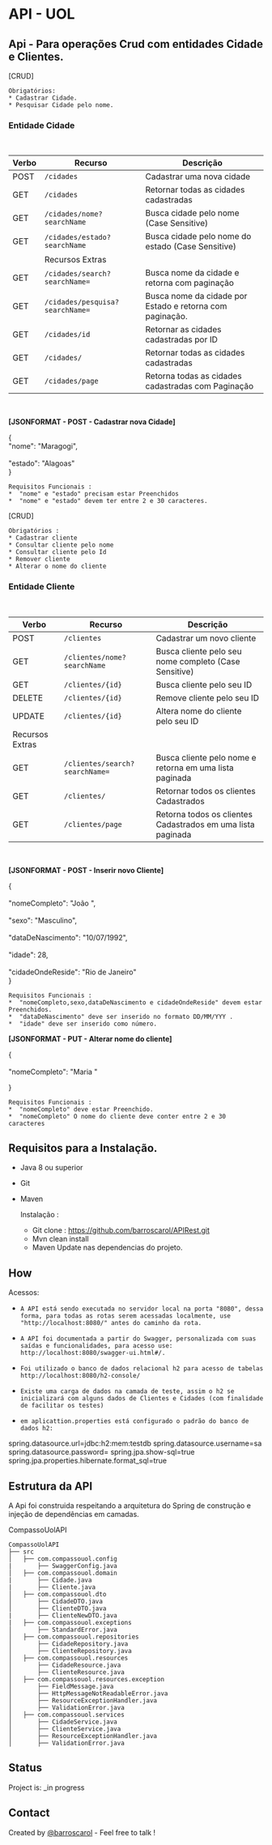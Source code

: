 # API - UOL


## Api - Para operações Crud com entidades Cidade e Clientes.

[CRUD]
    
    Obrigatórios:
    * Cadastrar Cidade.
    * Pesquisar Cidade pelo nome.

### Entidade Cidade

<br>

| Verbo  | Recurso                         | Descrição                                                                  |
| ------ | --------------------------------| -------------------------------------------------------------------------- |
| POST   | `/cidades`                      | Cadastrar uma nova cidade                                                  |
| GET    | `/cidades `                     | Retornar todas as cidades cadastradas                                      |
| GET    | `/cidades/nome?searchName`      | Busca cidade pelo nome (Case Sensitive)                                    |
| GET    | `/cidades/estado?searchName`    | Busca cidade pelo nome do estado (Case Sensitive)                          |
|        | Recursos Extras                 |                                                                            |
| GET    | `/cidades/search?searchName=`   | Busca nome da cidade e retorna com paginação                               |
| GET    | `/cidades/pesquisa?searchName=` | Busca nome da cidade por Estado e retorna com paginação.                   |
| GET    | `/cidades/id`                   | Retornar as cidades cadastradas por ID                                     |
| GET    | `/cidades/                     `| Retornar todas as cidades cadastradas                                      |
| GET    | `/cidades/page`                 | Retorna todas as cidades cadastradas com Paginação                         |

</br>




<b>[JSONFORMAT  - POST - Cadastrar nova Cidade]</b>

{
        <br>"nome": "Maragogi",</br>
        <br> "estado": "Alagoas"</br>
}

      
    Requisitos Funcionais :
    *  "nome" e "estado" precisam estar Preenchidos 
    *  "nome" e "estado" devem ter entre 2 e 30 caracteres. 
    
    
  
[CRUD]
    
    Obrigatórios :
    * Cadastrar cliente
    * Consultar cliente pelo nome
    * Consultar cliente pelo Id
    * Remover cliente
    * Alterar o nome do cliente

### Entidade Cliente

<br>

| Verbo  | Recurso                         | Descrição                                                                  |
| ------ | --------------------------------| -------------------------------------------------------------------------- |
| POST   | `/clientes`                     | Cadastrar um novo cliente                                                  |
| GET    | `/clientes/nome?searchName `    | Busca cliente pelo seu nome completo (Case Sensitive)                      |
| GET    | `/clientes/{id} `               | Busca cliente pelo seu ID                                                  |
| DELETE | `/clientes/{id} `               | Remove cliente pelo seu ID                                                 |
| UPDATE | `/clientes/{id} `               | Altera nome do cliente pelo seu ID                                         |
| Recursos Extras                          |                                                                            |
| GET    | `/clientes/search?searchName=`  | Busca cliente pelo nome e retorna em uma lista paginada                    |
| GET    | `/clientes/`                    | Retornar todos os clientes Cadastrados                                     |
| GET    | `/clientes/page`                | Retorna todos os clientes Cadastrados em uma lista paginada                |

</br>

<b>[JSONFORMAT  - POST - Inserir novo Cliente]</b>

 {        
      <br>  "nomeCompleto": "João ",</br>
      <br>  "sexo": "Masculino",</br>
      <br>  "dataDeNascimento": "10/07/1992",</br>
      <br>  "idade": 28,</br>
      <br>  "cidadeOndeReside": "Rio de Janeiro"</br>
 }

      
    Requisitos Funcionais :
    *  "nomeCompleto,sexo,dataDeNascimento e cidadeOndeReside" devem estar Preenchidos. 
    *  "dataDeNascimento" deve ser inserido no formato DD/MM/YYY . 
    *  "idade" deve ser inserido como número.

<b>[JSONFORMAT  - PUT - Alterar nome do cliente]</b>

 {        
      <br>  "nomeCompleto": "Maria "</br>

 }

      
    Requisitos Funcionais :
    *  "nomeCompleto" deve estar Preenchido. 
    *  "nomeCompleto" O nome do cliente deve conter entre 2 e 30 caracteres 
   

## Requisitos para a Instalação.
* Java 8 ou superior
* Git
* Maven
      
    Instalação :
    *  Git clone : https://github.com/barroscarol/APIRest.git
    *  Mvn clean install
    *  Maven Update nas dependencias do projeto.

## How
Acessos:

* `A API está sendo executada no servidor local na porta "8080", dessa forma, para todas as rotas serem acessadas localmente, use "http://localhost:8080/" antes do caminho da rota.`

* `A API foi documentada a partir do Swagger, personalizada com suas saídas e funcionalidades, para acesso use: http://localhost:8080/swagger-ui.html#/.`

* `Foi utilizado o banco de dados relacional h2 para acesso de tabelas http://localhost:8080/h2-console/`

* `Existe uma carga de dados na camada de teste, assim o h2 se inicializará com alguns dados de Clientes e Cidades (com finalidade de facilitar os testes)`

* `em aplicattion.properties está configurado o padrão do banco de dados h2:` 

spring.datasource.url=jdbc:h2:mem:testdb
spring.datasource.username=sa
spring.datasource.password=
spring.jpa.show-sql=true
spring.jpa.properties.hibernate.format_sql=true


## Estrutura da API

A Api foi construida respeitando a arquitetura do Spring de construção e injeção de dependências em camadas.

 CompassoUolAPI 
```
CompassoUolAPI
├── src
│   ├── com.compassouol.config
|       ├── SwaggerConfig.java
│   ├── com.compassouol.domain
|       ├── Cidade.java
|       ├── Cliente.java
│   ├── com.compassouol.dto
│       ├── CidadeDTO.java
│       ├── ClienteDTO.java
|       ├── ClienteNewDTO.java
|   ├── com.compassouol.exceptions
│       ├── StandardError.java
│   ├── com.compassouol.repositories
│       ├── CidadeRepository.java
│       ├── ClienteRepository.java
│   ├── com.compassouol.resources
│       ├── CidadeResource.java
│       ├── ClienteResource.java
│   ├── com.compassouol.resources.exception
│       ├── FieldMessage.java
│       ├── HttpMessageNotReadableError.java
│       ├── ResourceExceptionHandler.java
│       ├── ValidationError.java
│   ├── com.compassouol.services
│       ├── CidadeService.java
│       ├── ClienteService.java
│       ├── ResourceExceptionHandler.java
│       ├── ValidationError.java
```
## Status
Project is: _in progress

## Contact
Created by [@barroscarol](https://github.com/barroscarol) - Feel free to talk !
